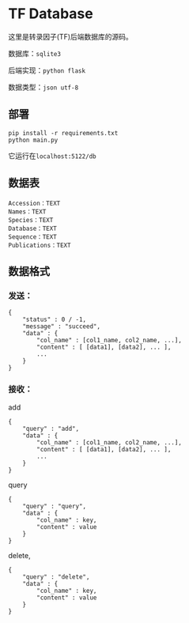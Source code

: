 # TF Database
这里是转录因子(TF)后端数据库的源码。

数据库：```sqlite3```

后端实现：```python flask```

数据类型：```json utf-8```

## 部署
```
pip install -r requirements.txt
python main.py
```

它运行在```localhost:5122/db```

## 数据表
```
Accession：TEXT
Names：TEXT
Species：TEXT
Database：TEXT
Sequence：TEXT
Publications：TEXT
```

## 数据格式
### 发送：
```
{
    "status" : 0 / -1,   
    "message" : "succeed",
    "data" : {
        "col_name" : [col1_name, col2_name, ...],
        "content" : [ [data1], [data2], ... ],
        ...
    }
}
```

### 接收： 

add
```
{
    "query" : "add",
    "data" : {
        "col_name" : [col1_name, col2_name, ...],
        "content" : [ [data1], [data2], ... ],
        ...
    }
}
```

query
```
{
    "query" : "query",
    "data" : {
        "col_name" : key,
        "content" : value
    }
}
```

delete,
```
{
    "query" : "delete",
    "data" : {
        "col_name" : key,
        "content" : value
    }
}
```


